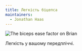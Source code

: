 ```yaml
---
title: Легкість біцепса
maintainers:
  - Jonathan Haas
---
```


![The biceps ease factor on Brian](./bicepsease.svg)

Легкість у вашому передпліччі.
